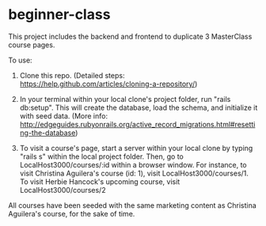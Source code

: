 # beginner-class

This project includes the backend and frontend to duplicate 3 MasterClass course pages.

To use:
1. Clone this repo. (Detailed steps: https://help.github.com/articles/cloning-a-repository/)

2. In your terminal within your local clone's project folder, run "rails db:setup". This will create the database, load the schema, and initialize it with seed data.
(More info: http://edgeguides.rubyonrails.org/active_record_migrations.html#resetting-the-database)

3. To visit a course's page, start a server within your local clone by typing "rails s" within the local project folder. 
Then, go to LocalHost3000/courses/:id within a browser window.
For instance, to visit Christina Aguilera's course (id: 1), visit LocalHost3000/courses/1. To visit Herbie Hancock's upcoming course, visit LocalHost3000/courses/2

All courses have been seeded with the same marketing content as Christina Aguilera's course, for the sake of time.
